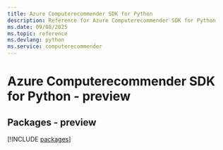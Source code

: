 ```yaml
---
title: Azure Computerecommender SDK for Python
description: Reference for Azure Computerecommender SDK for Python
ms.date: 09/08/2025
ms.topic: reference
ms.devlang: python
ms.service: computerecommender
---
```

# Azure Computerecommender SDK for Python - preview
## Packages - preview
[!INCLUDE [packages](computerecommender-index.md)]